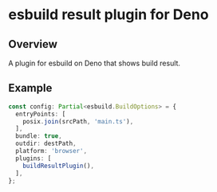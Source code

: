 # esbuild result plugin for Deno

## Overview

A plugin for esbuild on Deno that shows build result.

## Example

```typescript
const config: Partial<esbuild.BuildOptions> = {
  entryPoints: [
    posix.join(srcPath, 'main.ts'),
  ],
  bundle: true,
  outdir: destPath,
  platform: 'browser',
  plugins: [
    buildResultPlugin(),
  ],
};
```
